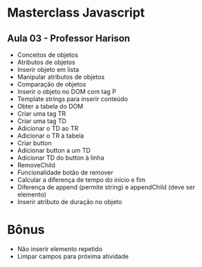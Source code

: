 # Masterclass Javascript
## Aula 03 - Professor Harison

- Conceitos de objetos
- Atributos de objetos
- Inserir objeto em lista
- Manipular atributos de objetos
- Comparação de objetos
- Inserir o objeto no DOM com tag P
- Template strings para inserir conteúdo
- Obter a tabela do DOM
- Criar uma tag TR
- Criar uma tag TD
- Adicionar o TD ao TR
- Adicionar o TR à tabela
- Criar button
- Adicionar button a um TD
- Adicionar TD do button à linha
- RemoveChild
- Funcionalidade botão de remover
- Calcular a diferença de tempo do início e fim
- Diferença de append (permite string) e appendChild (deve ser elemento)
- Inserir atributo de duração no objeto

# Bônus
- Não inserir elemento repetido
- Limpar campos para próxima atividade